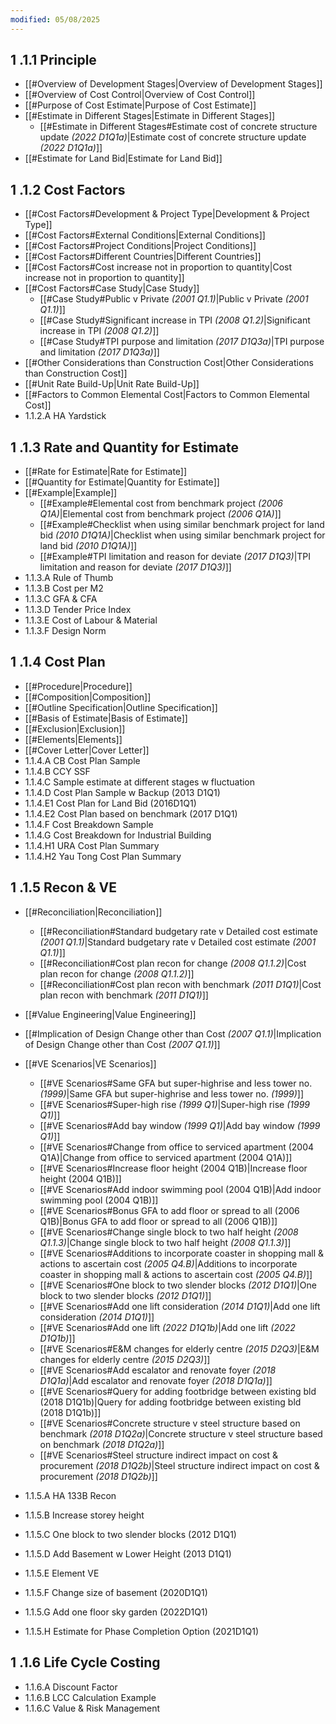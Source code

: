 ```yaml
---
modified: 05/08/2025
---
```

## 1 .1.1 Principle

- [[#Overview of Development Stages|Overview of Development Stages]]
- [[#Overview of Cost Control|Overview of Cost Control]]
- [[#Purpose of Cost Estimate|Purpose of Cost Estimate]]
- [[#Estimate in Different Stages|Estimate in Different Stages]]
	- [[#Estimate in Different Stages#Estimate cost of concrete structure update *(2022 D1Q1a)*|Estimate cost of concrete structure update *(2022 D1Q1a)*]]
- [[#Estimate for Land Bid|Estimate for Land Bid]]

## 1 .1.2 Cost Factors 

- [[#Cost Factors#Development & Project Type|Development & Project Type]]
- [[#Cost Factors#External Conditions|External Conditions]]
- [[#Cost Factors#Project Conditions|Project Conditions]]
- [[#Cost Factors#Different Countries|Different Countries]]
- [[#Cost Factors#Cost increase not in proportion to quantity|Cost increase not in proportion to quantity]]
- [[#Cost Factors#Case Study|Case Study]]
	- [[#Case Study#Public v Private _(2001 Q1.1)_|Public v Private _(2001 Q1.1)_]]
	- [[#Case Study#Significant increase in TPI *(2008 Q1.2)*|Significant increase in TPI *(2008 Q1.2)*]]
	- [[#Case Study#TPI purpose and limitation *(2017 D1Q3a)*|TPI purpose and limitation *(2017 D1Q3a)*]]
- [[#Other Considerations than Construction Cost|Other Considerations than Construction Cost]]
- [[#Unit Rate Build-Up|Unit Rate Build-Up]]
- [[#Factors to Common Elemental Cost|Factors to Common Elemental Cost]]
- 1.1.2.A HA Yardstick

## 1 .1.3 Rate and Quantity for Estimate

- [[#Rate for Estimate|Rate for Estimate]]
- [[#Quantity for Estimate|Quantity for Estimate]]
- [[#Example|Example]]
	- [[#Example#Elemental cost from benchmark project *(2006 Q1A)*|Elemental cost from benchmark project *(2006 Q1A)*]]
	- [[#Example#Checklist when using similar benchmark project for land bid *(2010 D1Q1A)*|Checklist when using similar benchmark project for land bid *(2010 D1Q1A)*]]
	- [[#Example#TPI limitation and reason for deviate *(2017 D1Q3)*|TPI limitation and reason for deviate *(2017 D1Q3)*]]
- 1.1.3.A Rule of Thumb
- 1.1.3.B Cost per M2
- 1.1.3.C GFA & CFA
- 1.1.3.D Tender Price Index
- 1.1.3.E Cost of Labour & Material
- 1.1.3.F Design Norm

## 1 .1.4 Cost Plan

- [[#Procedure|Procedure]]
- [[#Composition|Composition]]
- [[#Outline Specification|Outline Specification]]
- [[#Basis of Estimate|Basis of Estimate]]
- [[#Exclusion|Exclusion]]
- [[#Elements|Elements]]
- [[#Cover Letter|Cover Letter]]
- 1.1.4.A CB Cost Plan Sample
- 1.1.4.B CCY SSF
- 1.1.4.C Sample estimate at different stages w fluctuation
- 1.1.4.D Cost Plan Sample w Backup (2013 D1Q1)
- 1.1.4.E1 Cost Plan for Land Bid (2016D1Q1)
- 1.1.4.E2 Cost Plan based on benchmark (2017 D1Q1)
- 1.1.4.F Cost Breakdown Sample
- 1.1.4.G Cost Breakdown for Industrial Building
- 1.1.4.H1 URA Cost Plan Summary
- 1.1.4.H2 Yau Tong Cost Plan Summary

## 1 .1.5 Recon & VE

- [[#Reconciliation|Reconciliation]]
	- [[#Reconciliation#Standard budgetary rate v Detailed cost estimate _(2001 Q1.1)_|Standard budgetary rate v Detailed cost estimate _(2001 Q1.1)_]]
	- [[#Reconciliation#Cost plan recon for change *(2008 Q1.1.2)*|Cost plan recon for change *(2008 Q1.1.2)*]]
	- [[#Reconciliation#Cost plan recon with benchmark *(2011 D1Q1)*|Cost plan recon with benchmark *(2011 D1Q1)*]]
- [[#Value Engineering|Value Engineering]]
- [[#Implication of Design Change other than Cost *(2007 Q1.1)*|Implication of Design Change other than Cost *(2007 Q1.1)*]]
- [[#VE Scenarios|VE Scenarios]]
	- [[#VE Scenarios#Same GFA but super-highrise and less tower no. *(1999)*|Same GFA but super-highrise and less tower no. *(1999)*]]
	- [[#VE Scenarios#Super-high rise *(1999 Q1)*|Super-high rise *(1999 Q1)*]]
	- [[#VE Scenarios#Add bay window _(1999 Q1)_|Add bay window _(1999 Q1)_]]
	- [[#VE Scenarios#Change from office to serviced apartment (2004 Q1A)|Change from office to serviced apartment (2004 Q1A)]]
	- [[#VE Scenarios#Increase floor height (2004 Q1B)|Increase floor height (2004 Q1B)]]
	- [[#VE Scenarios#Add indoor swimming pool (2004 Q1B)|Add indoor swimming pool (2004 Q1B)]]
	- [[#VE Scenarios#Bonus GFA to add floor or spread to all (2006 Q1B)|Bonus GFA to add floor or spread to all (2006 Q1B)]]
	- [[#VE Scenarios#Change single block to two half height *(2008 Q1.1.3)*|Change single block to two half height *(2008 Q1.1.3)*]]
	- [[#VE Scenarios#Additions to incorporate coaster in shopping mall & actions to ascertain cost *(2005 Q4.B)*|Additions to incorporate coaster in shopping mall & actions to ascertain cost *(2005 Q4.B)*]]
	- [[#VE Scenarios#One block to two slender blocks *(2012 D1Q1)*|One block to two slender blocks *(2012 D1Q1)*]]
	- [[#VE Scenarios#Add one lift consideration *(2014 D1Q1)*|Add one lift consideration *(2014 D1Q1)*]]
	- [[#VE Scenarios#Add one lift *(2022 D1Q1b)*|Add one lift *(2022 D1Q1b)*]]
	- [[#VE Scenarios#E&M changes for elderly centre *(2015 D2Q3)*|E&M changes for elderly centre *(2015 D2Q3)*]]
	- [[#VE Scenarios#Add escalator and renovate foyer *(2018 D1Q1a)*|Add escalator and renovate foyer *(2018 D1Q1a)*]]
	- [[#VE Scenarios#Query for adding footbridge between existing bld (2018 D1Q1b)|Query for adding footbridge between existing bld (2018 D1Q1b)]]
	- [[#VE Scenarios#Concrete structure v steel structure based on benchmark *(2018 D1Q2a)*|Concrete structure v steel structure based on benchmark *(2018 D1Q2a)*]]
	- [[#VE Scenarios#Steel structure indirect impact on cost & procurement *(2018 D1Q2b)*|Steel structure indirect impact on cost & procurement *(2018 D1Q2b)*]]

- 1.1.5.A HA 133B Recon
- 1.1.5.B Increase storey height
- 1.1.5.C One block to two slender blocks (2012 D1Q1)
- 1.1.5.D Add Basement w Lower Height (2013 D1Q1)
- 1.1.5.E Element VE
- 1.1.5.F Change size of basement (2020D1Q1)
- 1.1.5.G Add one floor sky garden (2022D1Q1)
- 1.1.5.H Estimate for Phase Completion Option (2021D1Q1)

## 1 .1.6 Life Cycle Costing

- 1.1.6.A Discount Factor
- 1.1.6.B LCC Calculation Example
- 1.1.6.C Value & Risk Management
